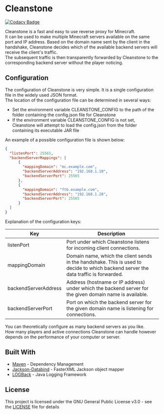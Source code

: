 # Cleanstone

[![Codacy Badge](https://app.codacy.com/project/badge/Grade/344a87fb7df7408f991b574f147d9636)](https://www.codacy.com/manual/BluemediaGER/cleanstone?utm_source=github.com&amp;utm_medium=referral&amp;utm_content=BluemediaGER/cleanstone&amp;utm_campaign=Badge_Grade)  

Cleanstone is a fast and easy to use reverse proxy for Minecraft.  
It can be used to make multiple Minecraft servers available on the same port and IP address. Based on the domain name sent by the client in the handshake, Cleanstone decides which of the available backend servers will receive the client's traffic.  
The subsequent traffic is then transparently forwarded by Cleanstone to the corresponding backend server without the player noticing.

## Configuration

The configuration of Cleanstone is very simple. It is a single configuration file in the widely used JSON format.  
The location of the configuration file can be determined in several ways:

- Set the environment variable CLEANSTONE_CONFIG to the path of the folder containing the config.json file for Cleanstone
- If the environment variable CLEANSTONE_CONFIG is not set, Cleanstone will attempt to load the config.json from the folder containing its executable JAR file

An example of a possible configuration file is shown below:

```json
{
  "listenPort": 25565,
  "backendServerMappings": [
      {
        "mappingDomain": "mc.example.com",
        "backendServerAddress": "192.168.1.10",
        "backendServerPort": 25565
      },
      {
        "mappingDomain": "ftb.example.com",
        "backendServerAddress": "192.168.1.20",
        "backendServerPort": 25565
      }
  ]
}
```

Explanation of the configuration keys:

| Key                  | Description                                                                                                                         |
|----------------------|-------------------------------------------------------------------------------------------------------------------------------------|
| listenPort           | Port under which Cleanstone listens for incoming client connections.                                                                |
| mappingDomain        | Domain name, which the client sends in the handshake. This is used to decide to which backend server the data traffic is forwarded. |
| backendServerAddress | Address (hostname or IP address) under which the backend server for the given domain name is available.                             |
| backendServerPort    | Port on which the backend server for the given domain name is listening for connections.                                            |

You can theoretically configure as many backend servers as you like.  
How many players and active connections Cleanstone can handle however depends on the performance of your computer or server.

## Built With  
  
- [Maven](https://maven.apache.org/) - Dependency Management 
- [Jackson-Databind](https://github.com/FasterXML/jackson-databind) - FasterXML Jackson object mapper
- [LOGBack](http://logback.qos.ch/) - Java Logging Framework

## License  
  
This project is licensed under the GNU General Public License v3.0 - see the [LICENSE](LICENSE) file for details